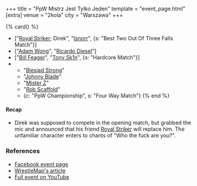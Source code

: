 +++
title = "PpW Mistrz Jest Tylko Jeden"
template = "event_page.html"
[extra]
venue = "2kola"
city = "Warszawa"
+++

{% card() %}
- ["[Royal Striker](@/w/royal-striker.md); Direk", "[Isnorr](@/w/isnorr.md)", {s: "Best
      Two Out Of Three Falls Match"}]
- ["[Adam Wong](@/w/adam-wong.md)", "[Ricardo Diesel](@/w/ricardo-diesel.md)"]
- ["[Bill Feager](@/w/feager.md)", "[Tony Sk1n](@/w/tony-sk1n.md)", {s: "Hardcore
      Match"}]
- - "[Biesiad Strong](@/w/biesiad.md)"
  - "[Johnny Blade](@/w/johnny-blade.md)"
  - "[Mister Z](@/w/mister-z.md)"
  - "[Rob Scaffold](@/w/rob-scaffold.md)"
  - {c: "PpW Championship", s: "Four Way Match"}
{% end %}

#### Recap

* Direk was supposed to compete in the opening match, but grabbed the mic and announced that his friend [Royal Striker](@/w/royal-striker.md) will replace him. The unfamiliar character enters to chants of "Who the fuck are you?".

### References

* [Facebook event page](https://www.facebook.com/events/469423497960404)
* [WrestleMap's article](https://www.wrestlemap.com/news/1drguugh9ebvne7mytbnm3sez4nga9)
* [Full event on YouTube](https://www.youtube.com/watch?v=tN_R7MRMeys)
